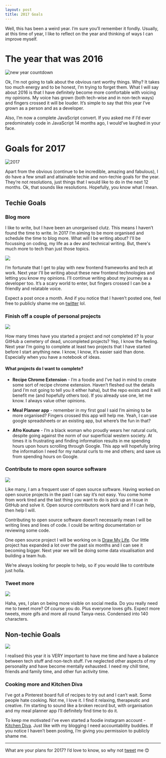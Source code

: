 ```yaml
---
layout: post
title: 2017 Goals
---
```


Well, this has been a weird year. I’m sure you’ll remember it fondly. Usually, at this time of year, I like to reflect on the year and thinking of ways I can improve myself.

# The year that was 2016
![new year countdown](http://i.giphy.com/qTBA8TwRnFsY0.gif)

Ok, I’m not going to talk about the obvious rant worthy things. Why? It takes too much energy and to be honest, I’m trying to forget them. What I will say about 2016 is that I have definitely become more comfortable with voicing my opinions. My voice has grown (both tech-wise and in non-tech ways) and fingers crossed it will be louder. It’s simple to say that this year I’ve grown as a person and as a developer.

Also, I’m now a complete JavaScript convert. If you asked me if I’d ever predominately code in JavaScript 14 months ago, I would’ve laughed in your face.

# Goals for 2017
![2017](http://i.giphy.com/3o6UB9IxAjNdyIgUKY.gif)

Apart from the obvious (continue to be incredible, amazing and fabulous), I do have a few small and attainable techie and non-techie goals for the year. They’re not resolutions, just things that I would like to do in the next 12 months. Ok, that sounds like resolutions. Hopefully, you know what I mean.

## Techie Goals

### Blog more

I like to write, but I have been an unorganised clutz. This means I haven’t found the time to write. In 2017 I’m aiming to be more organised and schedule the time to blog more. What will I be writing about? I'll be focussing on coding, my life as a dev and technical writing. But, there's much more to tech than just those topics.

![](http://i.giphy.com/3o7qDHsfqqsgrbP78Y.gif)

I’m fortunate that I get to play with new frontend frameworks and tech at work. Next year I’ll be writing about these new frontend technologies and letting you know my opinions. I’ll continue writing about my journey as a developer too. It’s a scary world to enter, but fingers crossed I can be a friendly and relatable voice.

Expect a post once a month. And if you notice that I haven’t posted one, feel free to publicly shame me on [twitter](https://twitter.com/tanya_powell) lol.

### Finish off a couple of personal projects
![](https://media.giphy.com/media/aeIuSiMkcTsRO/source.gif)

How many times have you started a project and not completed it? Is your GitHub a cemetery of dead, uncompleted projects? Yep, I know the feeling. Next year I’m going to complete at least two projects that I have started before I start anything new. I know, I know, it’s easier said than done. Especially when you have a notebook of ideas.

#### What projects do I want to complete?

- **Recipe Chrome Extension** - I’m a foodie and I’ve had in mind to create some sort of recipe chrome extension. Haven’t fleshed out the details (and I’m not going to tell you it either haha), but the repo exists and it will benefit me (and hopefully others too). If you already use one, let me know. I always value other opinions.

- **Meal Planner app** - remember in my first goal I said I’m aiming to be more organised? Fingers crossed this app will help me. Yeah, I can use google spreadsheets or an existing app, but where’s the fun in that?

- **Afro Kouture** - I’m a black woman who proudly wears her natural curls, despite going against the norm of our superficial western society. At times it is frustrating and finding information results in me spending hours upon hours scrolling through Google. This app will hopefully bring the information I need for my natural curls to me and others; and save us from spending hours on Google.

### Contribute to more open source software
![](http://i.giphy.com/l46Cbqvg6gxGvh2PS.gif)

Like many, I am a frequent user of open source software. Having worked on open source projects in the past I can say it’s not easy. You come home from work tired and the last thing you want to do is pick up an issue in GitHub and solve it. Open source contributors work hard and if I can help, then help I will.

Contributing to open source software doesn’t necessarily mean I will be writing lines and lines of code. I could be writing documentation or reviewing some code.

One open source project I will be working on is [Draw My Life](http://empowerhack.io/#drawmylife). Our little project has expanded a lot over the past six months and I can see it becoming bigger. Next year we will be doing some data visualisation and building a team hub.

We’re always looking for people to help, so if you would like to contribute just holla.

### Tweet more
![](http://i.giphy.com/v1DMXPujFEtzy.gif)

Haha, yes, I plan on being more visible on social media. Do you really need me to tweet more? Of course you do. Plus everyone loves gifs. Expect more tweets, more gifs and more all round Tanya-ness. Condensed into 140 characters.

## Non-techie Goals
![](http://i.giphy.com/3oz8xxN7ecNCdyXbG0.gif)

I realised this year it is VERY important to have me time and have a balance between tech stuff and non-tech stuff. I’ve neglected other aspects of my personality and have become mentally exhausted. I need my chill time, friends and family time, and other fun activity time.

### Cooking more and Kitchen Diva

I’ve got a Pinterest board full of recipes to try out and I can’t wait. Some people hate cooking. Not me, I love it. I find it relaxing, therapeutic and creative. I’m starting to sound like a broken record but, with organisation and my meal planner app I’ll definitely find time to do it.

To keep me motivated I’ve even started a foodie instagram account - [Kitchen Diva](https://www.instagram.com/kitchen_diva_/). Just like with my blogging I need accountability buddies. If you notice I haven’t been posting, I’m giving you permission to publicly shame me.

---
What are your plans for 2017? I’d love to know, so why not [tweet](https://twitter.com/tanya_powell) me 😊
